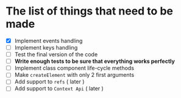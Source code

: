 # The list of things that need to be made

- [X] Implement events handling
- [ ] Implement keys handling
- [ ] Test the final version of the code
- [ ] **Write enough tests to be sure that everything works perfectly**
- [ ] Implement class component life-cycle methods
- [ ] Make `createElement` with only 2 first arguments 
- [ ] Add support to `refs` ( later )
- [ ] Add support to `Context Api` ( later )